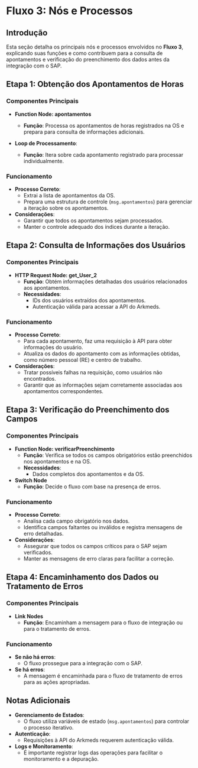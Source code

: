 # Fluxo 3: Nós e Processos

## Introdução

Esta seção detalha os principais nós e processos envolvidos no **Fluxo 3**, explicando suas funções e como contribuem para a consulta de apontamentos e verificação do preenchimento dos dados antes da integração com o SAP.

## Etapa 1: Obtenção dos Apontamentos de Horas

### Componentes Principais

- **Function Node: apontamentos**
  - **Função**: Processa os apontamentos de horas registrados na OS e prepara para consulta de informações adicionais.

- **Loop de Processamento**:
  - **Função**: Itera sobre cada apontamento registrado para processar individualmente.

### Funcionamento

- **Processo Correto**:
  - Extrai a lista de apontamentos da OS.
  - Prepara uma estrutura de controle (`msg.apontamentos`) para gerenciar a iteração sobre os apontamentos.
- **Considerações**:
  - Garantir que todos os apontamentos sejam processados.
  - Manter o controle adequado dos índices durante a iteração.

## Etapa 2: Consulta de Informações dos Usuários

### Componentes Principais

- **HTTP Request Node: get_User_2**
  - **Função**: Obtém informações detalhadas dos usuários relacionados aos apontamentos.
  - **Necessidades**:
    - IDs dos usuários extraídos dos apontamentos.
    - Autenticação válida para acessar a API do Arkmeds.

### Funcionamento

- **Processo Correto**:
  - Para cada apontamento, faz uma requisição à API para obter informações do usuário.
  - Atualiza os dados do apontamento com as informações obtidas, como número pessoal (RE) e centro de trabalho.
- **Considerações**:
  - Tratar possíveis falhas na requisição, como usuários não encontrados.
  - Garantir que as informações sejam corretamente associadas aos apontamentos correspondentes.

## Etapa 3: Verificação do Preenchimento dos Campos

### Componentes Principais

- **Function Node: verificarPreenchimento**
  - **Função**: Verifica se todos os campos obrigatórios estão preenchidos nos apontamentos e na OS.
  - **Necessidades**:
    - Dados completos dos apontamentos e da OS.
- **Switch Node**
  - **Função**: Decide o fluxo com base na presença de erros.

### Funcionamento

- **Processo Correto**:
  - Analisa cada campo obrigatório nos dados.
  - Identifica campos faltantes ou inválidos e registra mensagens de erro detalhadas.
- **Considerações**:
  - Assegurar que todos os campos críticos para o SAP sejam verificados.
  - Manter as mensagens de erro claras para facilitar a correção.

## Etapa 4: Encaminhamento dos Dados ou Tratamento de Erros

### Componentes Principais

- **Link Nodes**
  - **Função**: Encaminham a mensagem para o fluxo de integração ou para o tratamento de erros.

### Funcionamento

- **Se não há erros**:
  - O fluxo prossegue para a integração com o SAP.
- **Se há erros**:
  - A mensagem é encaminhada para o fluxo de tratamento de erros para as ações apropriadas.

## Notas Adicionais

- **Gerenciamento de Estados**:
  - O fluxo utiliza variáveis de estado (`msg.apontamentos`) para controlar o processo iterativo.
- **Autenticação**:
  - Requisições à API do Arkmeds requerem autenticação válida.
- **Logs e Monitoramento**:
  - É importante registrar logs das operações para facilitar o monitoramento e a depuração.

